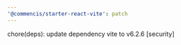 ```yaml
---
'@commencis/starter-react-vite': patch
---
```


chore(deps): update dependency vite to v6.2.6 [security]
